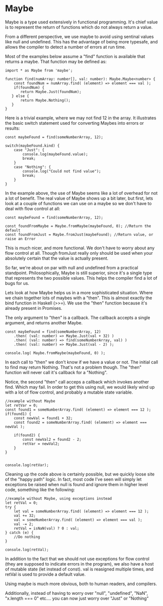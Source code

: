 Maybe
===============================================================================
Maybe is a type used extensively in functional programming.  It's chief value
is to represent the return of functions which do not always return a value.

From a different perspective, we use maybe to avoid using sentinal values like
null and undefined.  This has the advantage of being more typesafe, and
allows the compiler to detect a number of errors at run time.

Most of the examples below assume a "find" function is available that returns
a maybe.  That function may be defined as:

```
import * as Maybe from 'maybe';

function find(numArray: number[], val: number): Maybe.Maybe<number> {
    const foundNum = numArray.find( (element) => element === val );
    if(foundNum) {
       return Maybe.Just(foundNum);
   } else {
       return Maybe.Nothing();
   }
}
```

Here is a trivial example, where we may not find 12 in the array.  It
illustrates the basic switch statement used for converting Maybes into errors
or results:

```
const maybeFound = find(someNumberArray, 12);

switch(maybeFound.kind) {
    case "Just": {
        console.log(maybeFound.value);
        break;
    }
    case "Nothing": {
        console.log("Could not find value");
        break;
    }
}
```


In the example above, the use of Maybe seems like a lot of overhead for not
a lot of benefit.   The real value of Maybe shows up a bit later, but first,
lets look at a couple of functions we can use on a maybe so we don't have to
deal with flow control at all:

```
const maybeFound = find(someNumberArray, 12);

const foundFromMaybe = Maybe.fromMaybe(maybeFound, 0); //Return the default
const foundFromJust = Maybe.fromJust(maybeFound); //Return value, or raise an Error
```


This is much nicer, and more functional.  We don't have to worry about any flow
control at all.  Though fromJust really only should be used when your
absolutely certain that the value is actually present.

So far, we're about on par with null and undefined from a practical standpoint.
Philosophically, Maybe is still superior, since it's a single type that
represents the two possible values.  This helps the compiler find a lot of bugs
for us.

Lets look at how Maybe helps us in a more sophisticated situation.  Where we
chain together lots of maybes with a "then".   This is almost exactly the
bind function in Haskell (>>=).   We use the "then" function because it's
already present in Promises.

The only argument to "then" is a callback.  The callback accepts a single
argument, and returns another Maybe.


```
const maybeFound = find(someNumberArray, 12)
    .then( (val: number) => Maybe.Just(val + 32) )
    .then( (val: number) => find(someNumberArray, val) )
    .then( (val: number) => Maybe.Just(val - 2) );

console.log( Maybe.fromMaybe(maybeFound, 0) );
```

In each call to "then" we don't know if we have a value or not.  The initial
call to find may return Nothing.  That's not a problem though.  The "then"
function will never call it's callback for a "Nothing".

Notice, the second "then" call acceps a callback which invokes another find.
Which may fail.  In order to get this using null, we would likely wind up with
a lot of flow control, and probably a mutable state variable.

```
//example without Maybe
let retVar = 0;
const found1 = someNumberArray.find( (element) => element === 12 );
if(found1) {
    const newVal = found1 + 32;
    const found2 = someNumberArray.find( (element) => element === newVal );

    if(found2) {
        const newVal2 = found2 - 2;
        retVar = newVal2;
    }
}


console.log(retVar);
```

Cleaning up the code above is certainly possible, but we quickly loose site
of the "happy path" logic.  In fact, most code I've seen will simply let
exceptions be raised when null is found and ignore them in higher level code,
something like the following:

```
//example without Maybe, using exceptions instead
let retVal = 0;
try {
    let val = someNumberArray.find( (element) => element === 12 );
    val += 32;
    val = someNumberArray.find( (element) => element === val );
    val -= 2;
    retVal = isNaN(val) ? 0 : val;
} catch (e) {
    //Do nothing
}

console.log(retVal);
```

In addition to the fact that we should not use exceptions for flow control
(they are supposed to indicate errors in the program), we also have a host of
mutable state (let instead of const).  val is reasigned multiple times, and
retVal is used to provide a default value.

Using maybe is much more obvious, both to human readers, and compilers.

Additionally, instead of having to worry over "null", "undefined", "NaN",
"x.length === 0" etc.... you can now just worry over "Just" or "Nothing"
